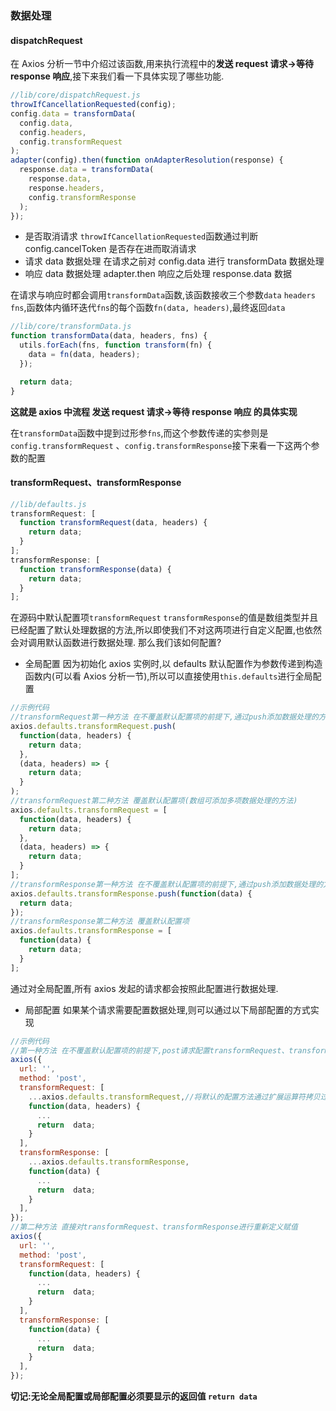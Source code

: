 ### 数据处理
#### dispatchRequest

在 Axios 分析一节中介绍过该函数,用来执行流程中的**发送 request 请求->等待 response 响应**,接下来我们看一下具体实现了哪些功能.

```javascript
//lib/core/dispatchRequest.js
throwIfCancellationRequested(config);
config.data = transformData(
  config.data,
  config.headers,
  config.transformRequest
);
adapter(config).then(function onAdapterResolution(response) {
  response.data = transformData(
    response.data,
    response.headers,
    config.transformResponse
  );
});
```

- 是否取消请求
  `throwIfCancellationRequested`函数通过判断 config.cancelToken 是否存在进而取消请求
- 请求 data 数据处理
  在请求之前对 config.data 进行 transformData 数据处理
- 响应 data 数据处理
  adapter.then 响应之后处理 response.data 数据

在请求与响应时都会调用`transformData`函数,该函数接收三个参数`data` `headers` `fns`,函数体内循环迭代`fns`的每个函数`fn(data, headers)`,最终返回`data`

```javascript
//lib/core/transformData.js
function transformData(data, headers, fns) {
  utils.forEach(fns, function transform(fn) {
    data = fn(data, headers);
  });

  return data;
}
```

**这就是 axios 中流程 发送 request 请求->等待 response 响应 的具体实现**

在`transformData`函数中提到过形参`fns`,而这个参数传递的实参则是`config.transformRequest` 、`config.transformResponse`接下来看一下这两个参数的配置

#### transformRequest、transformResponse

```javascript
//lib/defaults.js
transformRequest: [
  function transformRequest(data, headers) {
    return data;
  }
];
transformResponse: [
  function transformResponse(data) {
    return data;
  }
];
```

在源码中默认配置项`transformRequest` `transformResponse`的值是数组类型并且已经配置了默认处理数据的方法,所以即使我们不对这两项进行自定义配置,也依然会对调用默认函数进行数据处理.
那么我们该如何配置?

- 全局配置
  因为初始化 axios 实例时,以 defaults 默认配置作为参数传递到构造函数内(可以看 Axios 分析一节),所以可以直接使用`this.defaults`进行全局配置

```javascript
//示例代码
//transformRequest第一种方法 在不覆盖默认配置项的前提下,通过push添加数据处理的方法(可push多项数据处理的方法)
axios.defaults.transformRequest.push(
  function(data, headers) {
    return data;
  },
  (data, headers) => {
    return data;
  }
);
//transformRequest第二种方法 覆盖默认配置项(数组可添加多项数据处理的方法)
axios.defaults.transformRequest = [
  function(data, headers) {
    return data;
  },
  (data, headers) => {
    return data;
  }
];
//transformResponse第一种方法 在不覆盖默认配置项的前提下,通过push添加数据处理的方法
axios.defaults.transformResponse.push(function(data) {
  return data;
});
//transformResponse第二种方法 覆盖默认配置项
axios.defaults.transformResponse = [
  function(data) {
    return data;
  }
];
```

通过对全局配置,所有 axios 发起的请求都会按照此配置进行数据处理.

- 局部配置
  如果某个请求需要配置数据处理,则可以通过以下局部配置的方式实现

```javascript
//示例代码
//第一种方法 在不覆盖默认配置项的前提下,post请求配置transformRequest、transformResponse数据处理
axios({
  url: '',
  method: 'post',
  transformRequest: [
    ...axios.defaults.transformRequest,//将默认的配置方法通过扩展运算符拷贝过来
    function(data, headers) {
      ...
      return  data;
    }
  ],
  transformResponse: [
    ...axios.defaults.transformResponse,
    function(data) {
      ...
      return  data;
    }
  ],
});
//第二种方法 直接对transformRequest、transformResponse进行重新定义赋值
axios({
  url: '',
  method: 'post',
  transformRequest: [
    function(data, headers) {
      ...
      return  data;
    }
  ],
  transformResponse: [
    function(data) {
      ...
      return  data;
    }
  ],
});

```

**切记:无论全局配置或局部配置必须要显示的返回值 `return data`**
